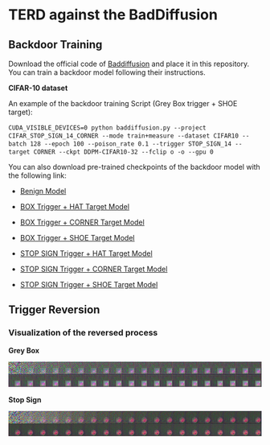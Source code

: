 # TERD against the BadDiffusion

## Backdoor Training

Download the official code of [Baddiffusion](https://github.com/IBM/BadDiffusion) and place it in this repository. You can train a backdoor model following their instructions.

**CIFAR-10 dataset**

An example of the backdoor training Script (Grey Box trigger + SHOE target):
```
CUDA_VISIBLE_DEVICES=0 python baddiffusion.py --project CIFAR_STOP_SIGN_14_CORNER --mode train+measure --dataset CIFAR10 --batch 128 --epoch 100 --poison_rate 0.1 --trigger STOP_SIGN_14 --target CORNER --ckpt DDPM-CIFAR10-32 --fclip o -o --gpu 0
```

You can also download pre-trained checkpoints of the backdoor model with the following link:

- [Benign Model]()

- [BOX Trigger + HAT Target Model]()

- [BOX Trigger + CORNER Target Model]()

- [BOX Trigger + SHOE Target Model]()

- [STOP SIGN Trigger + HAT Target Model]()

- [STOP SIGN Trigger + CORNER Target Model]()

- [STOP SIGN Trigger + SHOE Target Model]()


## Trigger Reversion

### Visualization of the reversed process

**Grey Box**

![](./image/reverse_hat.png)

**Stop Sign**

![](./image/reverse_stop_sign.png)
